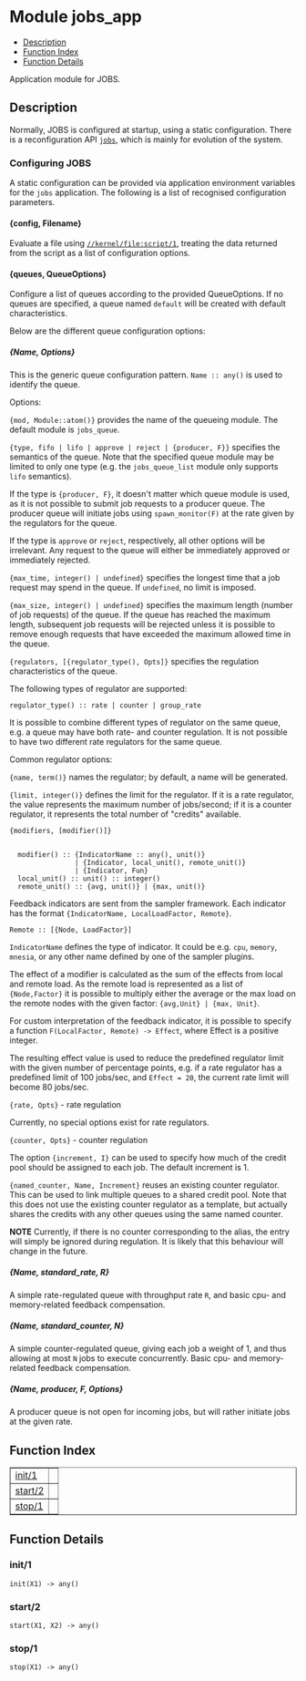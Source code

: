 

# Module jobs_app #
* [Description](#description)
* [Function Index](#index)
* [Function Details](#functions)


Application module for JOBS.

<a name="description"></a>

## Description ##

  Normally, JOBS is configured at startup, using a static configuration.
There is a reconfiguration API [`jobs`](jobs.md), which is mainly for evolution
of the system.




### <a name="Configuring_JOBS">Configuring JOBS</a> ###


A static configuration can be provided via application environment
variables for the `jobs` application. The following is a list of
recognised configuration parameters.




#### <a name="{config,_Filename}">{config, Filename}</a> ####


Evaluate a file using [`//kernel/file:script/1`](/Users/uwiger/uw/me/kernel/doc/file.md#script-1), treating the data
returned from the script as a list of configuration options.




#### <a name="{queues,_QueueOptions}">{queues, QueueOptions}</a> ####


Configure a list of queues according to the provided QueueOptions.
If no queues are specified, a queue named `default` will be created
with default characteristics.



Below are the different queue configuration options:



<h5><a name="{Name,_Options}">{Name, Options}</a></h5>


This is the generic queue configuration pattern.
`Name :: any()` is used to identify the queue.



Options:



`{mod, Module::atom()}` provides the name of the queueing module.
The default module is `jobs_queue`.



`{type, fifo | lifo | approve | reject | {producer, F}}`
specifies the semantics of the queue. Note that the specified queue module
may be limited to only one type (e.g. the `jobs_queue_list` module only
supports `lifo` semantics).



If the type is `{producer, F}`, it doesn't matter which queue module is
used, as it is not possible to submit job requests to a producer queue.
The producer queue will initiate jobs using `spawn_monitor(F)` at the
rate given by the regulators for the queue.



If the type is `approve` or `reject`, respectively, all other options will
be irrelevant. Any request to the queue will either be immediately approved
or immediately rejected.



`{max_time, integer() | undefined}` specifies the longest time that a job
request may spend in the queue. If `undefined`, no limit is imposed.



`{max_size, integer() | undefined}` specifies the maximum length (number
of job requests) of the queue. If the queue has reached the maximum length,
subsequent job requests will be rejected unless it is possible to remove
enough requests that have exceeded the maximum allowed time in the queue.



`{regulators, [{regulator_type(), Opts]}` specifies the regulation
characteristics of the queue.



The following types of regulator are supported:



`regulator_type() :: rate | counter | group_rate`



It is possible to combine different types of regulator on the same queue,
e.g. a queue may have both rate- and counter regulation. It is not possible
to have two different rate regulators for the same queue.



Common regulator options:



`{name, term()}` names the regulator; by default, a name will be generated.



`{limit, integer()}` defines the limit for the regulator. If it is a rate
regulator, the value represents the maximum number of jobs/second; if it
is a counter regulator, it represents the total number of "credits"
available.



`{modifiers, [modifier()]}`



```

  modifier() :: {IndicatorName :: any(), unit()}
                | {Indicator, local_unit(), remote_unit()}
                | {Indicator, Fun}
  local_unit() :: unit() :: integer()
  remote_unit() :: {avg, unit()} | {max, unit()}
```



Feedback indicators are sent from the sampler framework. Each indicator
has the format `{IndicatorName, LocalLoadFactor, Remote}`.



`Remote :: [{Node, LoadFactor}]`



`IndicatorName` defines the type of indicator. It could be e.g. `cpu`,
`memory`, `mnesia`, or any other name defined by one of the sampler plugins.



The effect of a modifier is calculated as the sum of the effects from local
and remote load. As the remote load is represented as a list of
`{Node,Factor}` it is possible to multiply either the average or the max
load on the remote nodes with the given factor: `{avg,Unit} | {max, Unit}`.



For custom interpretation of the feedback indicator, it is possible to
specify a function `F(LocalFactor, Remote) -> Effect`, where Effect is a
positive integer.



The resulting effect value is used to reduce the predefined regulator limit
with the given number of percentage points, e.g. if a rate regulator has
a predefined limit of 100 jobs/sec, and `Effect = 20`, the current rate
limit will become 80 jobs/sec.



`{rate, Opts}` - rate regulation



Currently, no special options exist for rate regulators.



`{counter, Opts}` - counter regulation



The option `{increment, I}` can be used to specify how much of the credit
pool should be assigned to each job. The default increment is 1.



`{named_counter, Name, Increment}` reuses an existing counter regulator.
This can be used to link multiple queues to a shared credit pool. Note that
this does not use the existing counter regulator as a template, but actually
shares the credits with any other queues using the same named counter.



__NOTE__ Currently, if there is no counter corresponding to the alias,
the entry will simply be ignored during regulation. It is likely that this
behaviour will change in the future.



<h5><a name="{Name,_standard_rate,_R}">{Name, standard_rate, R}</a></h5>


A simple rate-regulated queue with throughput rate `R`, and basic cpu- and
memory-related feedback compensation.



<h5><a name="{Name,_standard_counter,_N}">{Name, standard_counter, N}</a></h5>


A simple counter-regulated queue, giving each job a weight of 1, and thus
allowing at most `N` jobs to execute concurrently. Basic cpu- and memory-
related feedback compensation.



<h5><a name="{Name,_producer,_F,_Options}">{Name, producer, F, Options}</a></h5>

A producer queue is not open for incoming jobs, but will rather initiate
jobs at the given rate.<a name="index"></a>

## Function Index ##


<table width="100%" border="1" cellspacing="0" cellpadding="2" summary="function index"><tr><td valign="top"><a href="#init-1">init/1</a></td><td></td></tr><tr><td valign="top"><a href="#start-2">start/2</a></td><td></td></tr><tr><td valign="top"><a href="#stop-1">stop/1</a></td><td></td></tr></table>


<a name="functions"></a>

## Function Details ##

<a name="init-1"></a>

### init/1 ###

`init(X1) -> any()`


<a name="start-2"></a>

### start/2 ###

`start(X1, X2) -> any()`


<a name="stop-1"></a>

### stop/1 ###

`stop(X1) -> any()`


